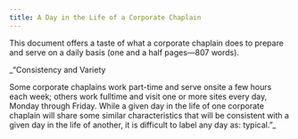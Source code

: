 ```yaml
---
title: A Day in the Life of a Corporate Chaplain
---
```

This document offers a taste of what a corporate chaplain does to prepare and serve on a daily basis (one and a half pages—807 words).

_&#8220;Consistency and Variety

Some corporate chaplains work part-time and serve onsite a few hours each week; others work fulltime and visit one or more sites every day, Monday through Friday. While a given day in the life of one corporate chaplain will share some similar characteristics that will be consistent with a given day in the life of another, it is difficult to label any day as: typical.&#8221;_
